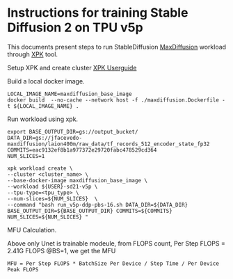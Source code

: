 # Instructions for training Stable Diffusion 2 on TPU v5p

This documents present steps to run StableDiffusion [MaxDiffusion](https://github.com/google/maxdiffusion/tree/main/src/maxdiffusion) workload through [XPK](https://github.com/google/xpk/blob/main/README.md) tool.

Setup XPK and create cluster [XPK Userguide](https://github.com/AI-Hypercomputer/tpu-recipes/blob/main/training/XPK_README.md)

Build a local docker image.

```
LOCAL_IMAGE_NAME=maxdiffusion_base_image
docker build  --no-cache --network host -f ./maxdiffusion.Dockerfile -t ${LOCAL_IMAGE_NAME} .
```

Run workload using xpk.

```
export BASE_OUTPUT_DIR=gs://output_bucket/
DATA_DIR=gs://jfacevedo-maxdiffusion/laion400m/raw_data/tf_records_512_encoder_state_fp32
COMMITS=eac9132ef8b1a977372e29720fabc478529cd364
NUM_SLICES=1

xpk workload create \
--cluster <cluster_name> \
--base-docker-image maxdiffusion_base_image \
--workload ${USER}-sd21-v5p \
--tpu-type=<tpu_type> \
--num-slices=${NUM_SLICES}  \
--command "bash run_v5p-ddp-pbs-16.sh DATA_DIR=${DATA_DIR} BASE_OUTPUT_DIR=${BASE_OUTPUT_DIR} COMMITS=${COMMITS} NUM_SLICES=${NUM_SLICES} "
```

MFU Calculation.

Above only Unet is trainable modeule, from FLOPS count, Per Step FLOPS = 2.41G FLOPS @BS=1, we get the MFU
```
MFU = Per Step FLOPS * BatchSize Per Device / Step Time / Per Device Peak FLOPS
```